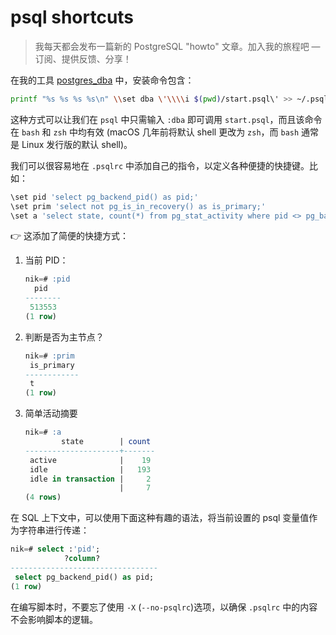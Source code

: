 # psql shortcuts

>我每天都会发布一篇新的 PostgreSQL "howto" 文章。加入我的旅程吧 — 订阅、提供反馈、分享！

在我的工具 [postgres_dba](https://github.com/NikolayS/postgres_dba/) 中，安装命令包含：

```bash
printf "%s %s %s %s\n" \\set dba \'\\\\i $(pwd)/start.psql\' >> ~/.psqlrc
```

这种方式可以让我们在 `psql` 中只需输入 `:dba` 即可调用 `start.psql`，而且该命令在 `bash` 和 `zsh` 中均有效 (macOS 几年前将默认 shell 更改为 `zsh`，而 `bash` 通常是 Linux 发行版的默认 shell)。

我们可以很容易地在 `.psqlrc` 中添加自己的指令，以定义各种便捷的快捷键。比如：

```bash
\set pid 'select pg_backend_pid() as pid;'
\set prim 'select not pg_is_in_recovery() as is_primary;'
\set a 'select state, count(*) from pg_stat_activity where pid <> pg_backend_pid() group by 1 order by 1;'
```

👉 这添加了简便的快捷方式：

1. 当前 PID：

   ~~~sql
   nik=# :pid
     pid
   --------
    513553
   (1 row)
   ~~~

2. 判断是否为主节点？

   ~~~sql
   nik=# :prim
    is_primary
   ------------
    t
   (1 row)
   ~~~

3. 简单活动摘要

   ~~~sql
   nik=# :a
           state        | count
   ---------------------+-------
    active              |    19
    idle                |   193
    idle in transaction |     2
                        |     7
   (4 rows)
   ~~~

在 SQL 上下文中，可以使用下面这种有趣的语法，将当前设置的 psql 变量值作为字符串进行传递：

```sql
nik=# select :'pid';
            ?column?
---------------------------------
 select pg_backend_pid() as pid;
(1 row)
```

在编写脚本时，不要忘了使用 `-X` (`--no-psqlrc`)选项，以确保 `.psqlrc` 中的内容不会影响脚本的逻辑。

